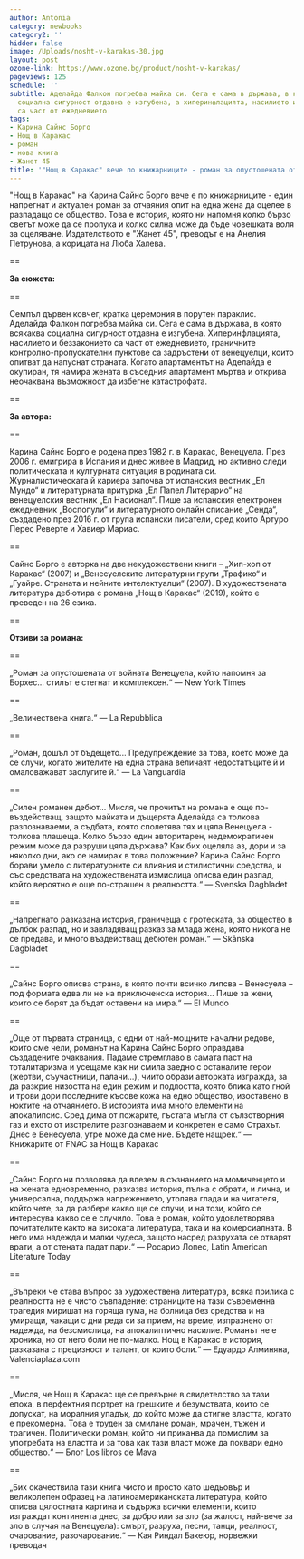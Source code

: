 ```yaml
---
author: Antonia
category: newbooks
category2: ''
hidden: false
image: /Uploads/nosht-v-karakas-30.jpg
layout: post
ozone-link: https://www.ozone.bg/product/nosht-v-karakas/
pageviews: 125
schedule: ''
subtitle: Аделайда Фалкон погребва майка си. Сега е сама в държава, в която всякаква
  социална сигурност отдавна е изгубена, а хиперинфлацията, насилието и беззаконието
  са част от ежедневието
tags:
- Карина Сайнс Борго
- Нощ в Каракас
- роман
- нова книга
- Жанет 45
title: '"Нощ в Каракас" вече по книжарниците - роман за опустошената от войната Венецуела'
---
```


"Нощ в Каракас" на Карина Сайнс Борго вече е по книжарниците - един напрегнат и актуален роман за отчаяния опит на една жена да оцелее в разпадащо се общество. Това е история, която ни напомня колко бързо светът може да се пропука и колко силна може да бъде човешката воля за оцеляване. Издателството е "Жанет 45", преводът е на Анелия Петрунова, а корицата на Люба Халева.

\==

**За сюжета:**

\==

Семпъл дървен ковчег, кратка церемония в порутен параклис. Аделайда Фалкон погребва майка си. Сега е сама в държава, в която всякаква социална сигурност отдавна е изгубена. Хиперинфлацията, насилието и беззаконието са част от ежедневието, граничните контролно-пропускателни пунктове са задръстени от венецуелци, които опитват да напуснат страната. Когато апартаментът на Аделайда е окупиран, тя намира жената в съседния апартамент мъртва и открива неочаквана възможност да избегне катастрофата. 

\==

**За автора:**

\==

Карина Сайнс Борго е родена през 1982 г. в Каракас, Венецуела. През 2006 г. емигрира в Испания и днес живее в Мадрид, но активно следи политическата и културната ситуация в родината си. Журналистическата й кариера започва от испанския вестник „Ел Мундо“ и литературната притурка „Ел Папел Литерарио“ на венецуелския вестник „Ел Насионал“. Пише за испанския електронен ежедневник „Воспопули“ и литературното онлайн списание „Сенда“, създадено през 2016 г. от група испански писатели, сред които Артуро Перес Реверте и Хавиер Мариас. 

\==

Сайнс Борго е авторка на две нехудожествени книги – „Хип-хоп от Каракас“ (2007) и „Венесуелските литературни групи „Трафико“ и „Гуайре. Страната и нейните интелектуалци“ (2007). В художествената литература дебютира с романа „Нощ в Каракас“ (2019), който е преведен на 26 езика. 

\==

**Отзиви за романа:**

\==

„Роман за опустошената от войната Венецуела, който напомня за Борхес... стилът е стегнат и комплексен.“ — New York Times

\==

„Величествена книга.“ — La Repubblica

\==

 „Роман, дошъл от бъдещето... Предупреждение за това, което може да се случи, когато жителите на една страна величаят недостатъците й и омаловажават заслугите й.“ — La Vanguardia

\==

„Силен романен дебют... Мисля, че прочитът на романа е още по-въздействащ, защото майката и дъщерята Аделайда са толкова разпознаваеми, а съдбата, която сполетява тях и цяла Венецуела - толкова плашеща. Колко бързо един авторитарен, недемократичен режим може да разруши цяла държава? Как бих оцеляла аз, дори и за няколко дни, ако се намирах в това положение? Карина Сайнс Борго борави умело с литературните си влияния и стилистични средства, и със средствата на художествената измислица описва един разпад, който вероятно е още по-страшен в реалността.“ — Svenska Dagbladet

\==

„Напрегнато разказана история, граничеща с гротеската, за общество в дълбок разпад, но и завладяващ разказ за млада жена, която никога не се предава, и много въздействащ дебютен роман.“ — Skånska Dagbladet

\==

 „Сайнс Борго описва страна, в която почти всичко липсва – Венесуела – под формата едва ли не на приключенска история... Пише за жени, които се борят да бъдат оставени на мира.“ — El Mundo

\==

 „Още от първата страница, с едни от най-мощните начални редове, които сме чели, романът на Карина Сайнс Борго оправдава създадените очаквания. Падаме стремглаво в самата паст на тоталитаризма и усещаме как ни смила заедно с останалите герои (жертви, съучастници, палачи...), чиито образи авторката изгражда, за да разкрие низостта на един режим и подлостта, която блика като гной и трови дори последните късове кожа на едно общество, изоставено в ноктите на отчаянието. В историята има много елементи на апокалипсис. Сред дима от пожарите, гъстата мъгла от сълзотворния газ и ехото от изстрелите разпознаваем и конкретен е само Страхът. Днес е Венесуела, утре може да сме ние. Бъдете нащрек.“ — Книжарите от FNAC за Нощ в Каракас 

\==

„Сайнс Борго ни позволява да влезем в съзнанието на момиченцето и на жената едновременно, разказва история, пълна с обрати, и лична, и универсална, поддържа напрежението, утолява глада и на читателя, който чете, за да разбере какво ще се случи, и на този, който се интересува какво се е случило. Това е роман, който удовлетворява почитателите както на високата литература, така и на комерсиалната. В него има надежда и малки чудеса, защото насред разрухата се отварят врати, а от стената падат пари.“ — Росарио Лопес, Latin American Literature Today

\==

„Въпреки че става въпрос за художествена литература, всяка прилика с реалността не е чисто съвпадение: страниците на тази съвременна трагедия миришат на горяща гума, на болница без средства и на умиращи, чакащи с дни реда си за прием, на време, изпразнено от надежда, на безсмислица, на апокалиптично насилие. Романът не е хроника, но от него боли не по-малко. Нощ в Каракас е история, разказана с прецизност и талант, от които боли.“ — Едуардо Алминяна, Valenciaplaza.com

\==

„Мисля, че Нощ в Каракас ще се превърне в свидетелство за тази епоха, в перфектния портрет на грешките и безумствата, които се допускат, на моралния упадък, до който може да стигне властта, когато е прекомерна. Това е труден за смилане роман, мрачен, тъжен и трагичен. Политически роман, който ни приканва да помислим за употребата на властта и за това как тази власт може да поквари едно общество.“ — Блог Los libros de Mava

\==

„Бих окачествила тази книга чисто и просто като шедьовър и великолепен образец на латиноамериканската литература, който описва цялостната картина и съдържа всички елементи, които изграждат континента днес, за добро или за зло (за жалост, най-вече за зло в случая на Венецуела): смърт, разруха, песни, танци, реалност, очарование, разочарование.“ — Кая Риндал Бакеюр, норвежки преводач